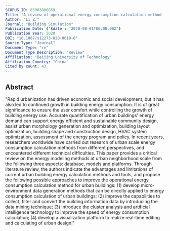 ```yaml
---
SCOPUS_ID: 85083806859
Title: "A review of operational energy consumption calculation method for urban buildings"
Author: "Li Z."
Journal: "Building Simulation"
Publication Date: {'$date': '2020-08-01T00:00:00Z'}
Publication Year: 2020
DOI: "10.1007/s12273-020-0619-0"
Source Type: "Journal"
Document Type: "re"
Document Type Description: "Review"
Affiliation: "Beijing University of Technology"
Affiliation Country: "China"
Cited by count: 43
---
```


## Abstract
"Rapid urbanization has driven economic and social development, but it has also led to continued growth in building energy consumption. It is of great significance to ensure the user comfort while controlling the growth of building energy use. Accurate quantification of urban buildings' energy demand can support energy efficient and sustainable community design, assist urban morphology generation and optimization, building layout optimization, building shape and construction design, HVAC system optimization, assessment of the energy program and policy. In recent years, researchers worldwide have carried out research of urban scale energy consumption calculation methods from different perspectives, and encountered different technical difficulties. This paper provides a critical review on the energy modeling methods at urban neighborhood scale from the following three aspects: database, models and platforms. Through literature review, the authors indicate the advantages and limitations of current urban building energy calculation methods and tools, and propose the following possible approaches to improve the operational energy consumption calculation method for urban buildings: (1) develop micro-environment data generation methods that can be directly applied to energy consumption calculation of urban buildings; (2) improve the capabilities to collect, filter and convert the building information data by introducing the data mining technique; (3) introduce the cluster analysis and artificial intelligence technology to improve the speed of energy consumption calculation; (4) develop a visualization platform to realize real-time editing and calculating of urban design."

